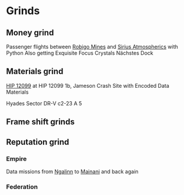 # Grinds
## Money grind
Passenger flights between [Robigo Mines](https://inara.cz/galaxy-station/42265/) and [Sirius Atmospherics](https://inara.cz/galaxy-station/151365/) with Python
Also getting Exquisite Focus Crystals
Nächstes Dock
## Materials grind
[HIP 12099](https://inara.cz/galaxy-starsystem/47296/) at HIP 12099 1b, Jameson Crash Site with
Encoded Data Materials

Hyades Sector DR-V c2-23 A 5
## Frame shift grinds

## Reputation grind
### Empire
Data missions from [Ngalinn](https://inara.cz/galaxy-station/37051/) to [Mainani](https://inara.cz/galaxy-station/35821/) and back again

### Federation

